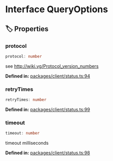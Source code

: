 # Interface QueryOptions

## 🏷️ Properties

### protocol <Badge type="info" text="optional" />

```ts
protocol: number
```
see http://wiki.vg/Protocol_version_numbers
<p style="font-size: 14px; color: var(--vp-c-text-2)">
<strong>Defined in:</strong> <a href="https://github.com/voxelum/minecraft-launcher-core-node/blob/master/packages/client/status.ts#L94" target="_blank" rel="noreferrer">packages/client/status.ts:94</a>
</p>


### retryTimes <Badge type="info" text="optional" />

```ts
retryTimes: number
```
<p style="font-size: 14px; color: var(--vp-c-text-2)">
<strong>Defined in:</strong> <a href="https://github.com/voxelum/minecraft-launcher-core-node/blob/master/packages/client/status.ts#L99" target="_blank" rel="noreferrer">packages/client/status.ts:99</a>
</p>


### timeout <Badge type="info" text="optional" />

```ts
timeout: number
```
timeout milliseconds
<p style="font-size: 14px; color: var(--vp-c-text-2)">
<strong>Defined in:</strong> <a href="https://github.com/voxelum/minecraft-launcher-core-node/blob/master/packages/client/status.ts#L98" target="_blank" rel="noreferrer">packages/client/status.ts:98</a>
</p>


